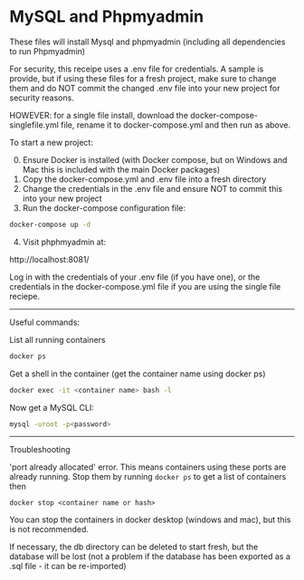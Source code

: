 # MySQL and Phpmyadmin

These files will install Mysql and phpmyadmin (including all dependencies to run Phpmyadmin)

For security, this receipe uses a .env file for credentials.  A sample is provide, but if using these files for a fresh project, make sure to change them  and do NOT commit the changed .env file into your new project for security reasons.

HOWEVER: for a single file install, download the docker-compose-singlefile.yml file, rename it to docker-compose.yml and then run as above.

To start a new project:

0. Ensure Docker is installed (with Docker compose, but on Windows and Mac this is included with the main Docker packages)
1. Copy the docker-compose.yml and .env file into a fresh directory
2. Change the credentials in the .env file and ensure NOT to commit this into your new project
3. Run the docker-compose configuration file:

```bash
docker-compose up -d
```

4. Visit phphmyadmin at:

http://localhost:8081/

Log in with the credentials of your .env file (if you have one), or the credentials in the docker-compose.yml file if you are using the single file reciepe.

____

Useful commands:

List all running containers

```bash
docker ps
```

Get a shell in the container  (get the container name using docker ps)

```bash
docker exec -it <container name> bash -l
```

Now get a MySQL CLI:

```bash
mysql -uroot -p<password> 
```

____

Troubleshooting

'port already allocated' error.  This means containers using these ports are already running.  Stop them by running ```docker ps``` to get a list of containers then 

```
docker stop <container name or hash>

```
You can stop the containers in docker desktop (windows and mac), but this is not recommended.

If necessary, the db directory can be deleted to start fresh, but the database will be lost (not a problem if the database has been exported as a .sql file - it can be re-imported)
